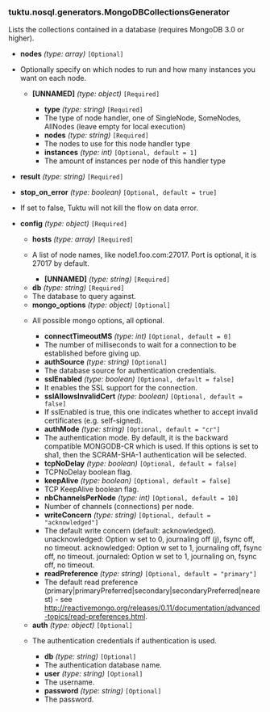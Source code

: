 ### tuktu.nosql.generators.MongoDBCollectionsGenerator
Lists the collections contained in a database (requires MongoDB 3.0 or higher).

  * **nodes** *(type: array)* `[Optional]`
  - Optionally specify on which nodes to run and how many instances you want on each node.

    * **[UNNAMED]** *(type: object)* `[Required]`

      * **type** *(type: string)* `[Required]`
      - The type of node handler, one of SingleNode, SomeNodes, AllNodes (leave empty for local execution)

      * **nodes** *(type: string)* `[Required]`
      - The nodes to use for this node handler type

      * **instances** *(type: int)* `[Optional, default = 1]`
      - The amount of instances per node of this handler type

  * **result** *(type: string)* `[Required]`

  * **stop_on_error** *(type: boolean)* `[Optional, default = true]`
  - If set to false, Tuktu will not kill the flow on data error.

  * **config** *(type: object)* `[Required]`

    * **hosts** *(type: array)* `[Required]`
    - A list of node names, like node1.foo.com:27017. Port is optional, it is 27017 by default.

      * **[UNNAMED]** *(type: string)* `[Required]`

    * **db** *(type: string)* `[Required]`
    - The database to query against.

    * **mongo_options** *(type: object)* `[Optional]`
    - All possible mongo options, all optional.

      * **connectTimeoutMS** *(type: int)* `[Optional, default = 0]`
      - The number of milliseconds to wait for a connection to be established before giving up.

      * **authSource** *(type: string)* `[Optional]`
      - The database source for authentication credentials.

      * **sslEnabled** *(type: boolean)* `[Optional, default = false]`
      - It enables the SSL support for the connection.

      * **sslAllowsInvalidCert** *(type: boolean)* `[Optional, default = false]`
      -  If sslEnabled is true, this one indicates whether to accept invalid certificates (e.g. self-signed).

      * **authMode** *(type: string)* `[Optional, default = "cr"]`
      - The authentication mode. By default, it is the backward compatible MONGODB-CR which is used. If this options is set to sha1, then the SCRAM-SHA-1 authentication will be selected.

      * **tcpNoDelay** *(type: boolean)* `[Optional, default = false]`
      - TCPNoDelay boolean flag.

      * **keepAlive** *(type: boolean)* `[Optional, default = false]`
      - TCP KeepAlive boolean flag.

      * **nbChannelsPerNode** *(type: int)* `[Optional, default = 10]`
      - Number of channels (connections) per node.

      * **writeConcern** *(type: string)* `[Optional, default = "acknowledged"]`
      - The default write concern (default: acknowledged). unacknowledged: Option w set to 0, journaling off (j), fsync off, no timeout. acknowledged: Option w set to 1, journaling off, fsync off, no timeout. journaled: Option w set to 1, journaling on, fsync off, no timeout.

      * **readPreference** *(type: string)* `[Optional, default = "primary"]`
      - The default read preference (primary|primaryPreferred|secondary|secondaryPreferred|nearest) - see http://reactivemongo.org/releases/0.11/documentation/advanced-topics/read-preferences.html.

    * **auth** *(type: object)* `[Optional]`
    - The authentication credentials if authentication is used.

      * **db** *(type: string)* `[Optional]`
      - The authentication database name.

      * **user** *(type: string)* `[Optional]`
      - The username.

      * **password** *(type: string)* `[Optional]`
      - The password.

